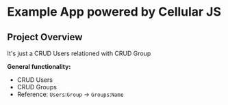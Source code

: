 #  Example App powered by Cellular JS

## Project Overview

It's just a CRUD Users relationed with CRUD Group

**General functionality:**

- CRUD Users
- CRUD Groups
- Reference: `Users`:`Group` -> `Groups`:`Name`

